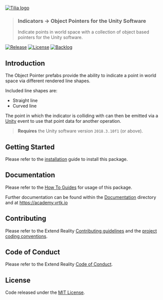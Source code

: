 [![Tilia logo][Tilia-Image]](#)

> ### Indicators -> Object Pointers for the Unity Software
> Indicate points in world space with a collection of object based pointers for the Unity software.

[![Release][Version-Release]][Releases]
[![License][License-Badge]][License]
[![Backlog][Backlog-Badge]][Backlog]

## Introduction

The Object Pointer prefabs provide the ability to indicate a point in world space via different rendered line shapes.

Included line shapes are:

* Straight line
* Curved line

The point in which the indicator is colliding with can then be emitted via a [Unity] event to use that point data for another operation.

> **Requires** the Unity software version `2018.3.10f1` (or above).

## Getting Started

Please refer to the [installation] guide to install this package.

## Documentation

Please refer to the [How To Guides] for usage of this package.

Further documentation can be found within the [Documentation] directory and at https://academy.vrtk.io

## Contributing

Please refer to the Extend Reality [Contributing guidelines] and the [project coding conventions].

## Code of Conduct

Please refer to the Extend Reality [Code of Conduct].

## License

Code released under the [MIT License][License].

[License-Badge]: https://img.shields.io/github/license/ExtendRealityLtd/Tilia.Indicators.ObjectPointers.Unity.svg
[Version-Release]: https://img.shields.io/github/release/ExtendRealityLtd/Tilia.Indicators.ObjectPointers.Unity.svg
[project coding conventions]: https://github.com/ExtendRealityLtd/.github/blob/master/CONVENTIONS/UNITY3D.md

[Tilia-Image]: https://user-images.githubusercontent.com/1029673/67681496-5bf10700-f985-11e9-9413-e61801b6eab5.png
[License]: LICENSE.md
[Documentation]: Documentation/
[How To Guides]: Documentation/HowToGuides/
[Installation]: Documentation/HowToGuides/Installation/README.md
[Backlog]: http://tracker.vrtk.io
[Backlog-Badge]: https://img.shields.io/badge/project-backlog-78bdf2.svg
[Releases]: ../../releases
[Contributing guidelines]: https://github.com/ExtendRealityLtd/.github/blob/master/CONTRIBUTING.md
[Code of Conduct]: https://github.com/ExtendRealityLtd/.github/blob/master/CODE_OF_CONDUCT.md

[Unity]: https://unity3d.com/